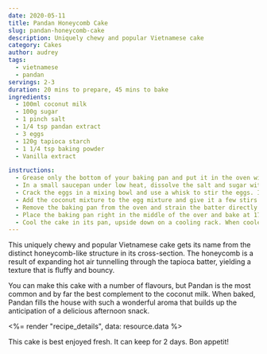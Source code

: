```yaml
---
date: 2020-05-11
title: Pandan Honeycomb Cake
slug: pandan-honeycomb-cake
description: Uniquely chewy and popular Vietnamese cake
category: Cakes
author: audrey
tags:
  - vietnamese
  - pandan
servings: 2-3
duration: 20 mins to prepare, 45 mins to bake
ingredients:
  - 100ml coconut milk
  - 100g sugar
  - 1 pinch salt
  - 1/4 tsp pandan extract
  - 3 eggs
  - 120g tapioca starch
  - 1 1/4 tsp baking powder
  - Vanilla extract

instructions:
  - Grease only the bottom of your baking pan and put it in the oven with temperature setting of 175C
  - In a small saucepan under low heat, dissolve the salt and sugar with coconut milk.
  - Crack the eggs in a mixing bowl and use a whisk to stir the eggs. It’s important that you do not beat or whisk the eggs. Simply stir the eggs with the tip of the whisk touching the bottom of the bowl. Avoid creating foam.
  - Add the coconut mixture to the egg mixture and give it a few stirs. Sift the starch and baking powder into the mixture and stir gently in one direction until smooth. Again, avoid creating foam. Add pandan juice/extract and vanilla.
  - Remove the baking pan from the oven and strain the batter directly into the hot baking pan.
  - Place the baking pan right in the middle of the over and bake at 175C for 45min or until the top is golden brown. Insert a skewer into the center of the cake to test for doneness. If the toothpick comes out clean, the cake is done.
  - Cool the cake in its pan, upside down on a cooling rack. When cooled, use a palette knife to loosen and release the cake from the sides.
---
```


This uniquely chewy and popular Vietnamese cake gets its name from the distinct honeycomb-like structure in its cross-section. The honeycomb is a result of expanding hot air tunnelling through the tapioca batter, yielding a texture that is fluffy and bouncy.

You can make this cake with a number of flavours, but Pandan is the most common and by far the best complement to the coconut milk. When baked, Pandan fills the house with such a wonderful aroma that builds up the anticipation of a delicious afternoon snack.

<%= render "recipe_details", data: resource.data %>

This cake is best enjoyed fresh. It can keep for 2 days. Bon appetit!
